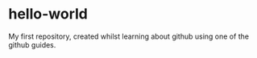 # hello-world
My first repository, created whilst learning about github using one of the github guides.
